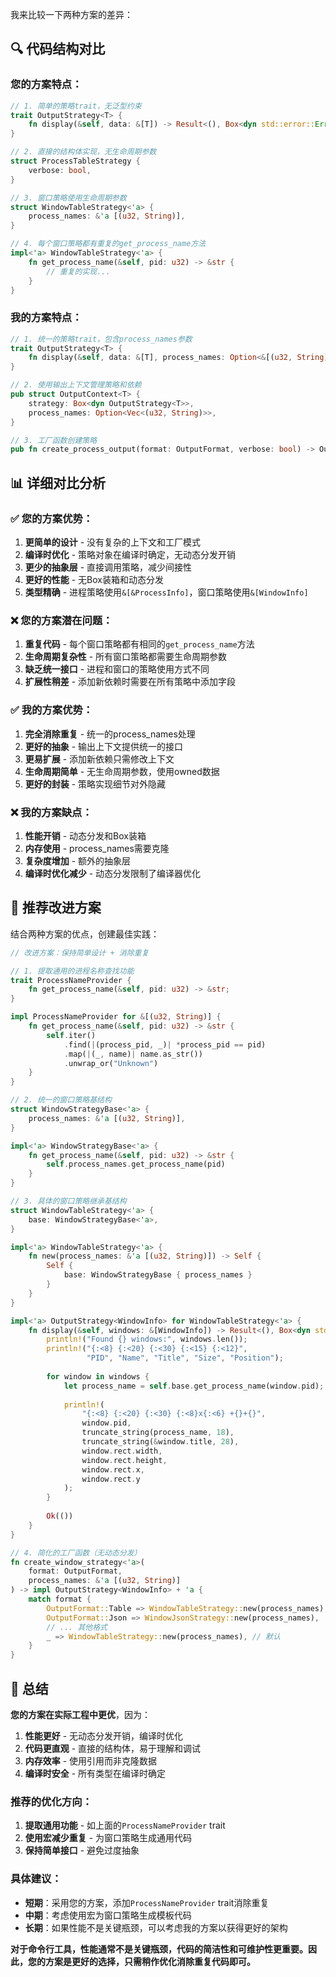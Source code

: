 我来比较一下两种方案的差异：

## 🔍 代码结构对比

### 您的方案特点：
```rust
// 1. 简单的策略trait，无泛型约束
trait OutputStrategy<T> {
    fn display(&self, data: &[T]) -> Result<(), Box<dyn std::error::Error>>;
}

// 2. 直接的结构体实现，无生命周期参数
struct ProcessTableStrategy {
    verbose: bool,
}

// 3. 窗口策略使用生命周期参数
struct WindowTableStrategy<'a> {
    process_names: &'a [(u32, String)],
}

// 4. 每个窗口策略都有重复的get_process_name方法
impl<'a> WindowTableStrategy<'a> {
    fn get_process_name(&self, pid: u32) -> &str {
        // 重复的实现...
    }
}
```

### 我的方案特点：
```rust
// 1. 统一的策略trait，包含process_names参数
trait OutputStrategy<T> {
    fn display(&self, data: &[T], process_names: Option<&[(u32, String)]>) -> Result<(), Box<dyn std::error::Error>>;
}

// 2. 使用输出上下文管理策略和依赖
pub struct OutputContext<T> {
    strategy: Box<dyn OutputStrategy<T>>,
    process_names: Option<Vec<(u32, String)>>,
}

// 3. 工厂函数创建策略
pub fn create_process_output(format: OutputFormat, verbose: bool) -> OutputContext<ProcessInfo>
```

## 📊 详细对比分析

### ✅ 您的方案优势：
1. **更简单的设计** - 没有复杂的上下文和工厂模式
2. **编译时优化** - 策略对象在编译时确定，无动态分发开销
3. **更少的抽象层** - 直接调用策略，减少间接性
4. **更好的性能** - 无Box装箱和动态分发
5. **类型精确** - 进程策略使用`&[&ProcessInfo]`，窗口策略使用`&[WindowInfo]`

### ❌ 您的方案潜在问题：
1. **重复代码** - 每个窗口策略都有相同的`get_process_name`方法
2. **生命周期复杂性** - 所有窗口策略都需要生命周期参数
3. **缺乏统一接口** - 进程和窗口的策略使用方式不同
4. **扩展性稍差** - 添加新依赖时需要在所有策略中添加字段

### ✅ 我的方案优势：
1. **完全消除重复** - 统一的process_names处理
2. **更好的抽象** - 输出上下文提供统一的接口
3. **更易扩展** - 添加新依赖只需修改上下文
4. **生命周期简单** - 无生命周期参数，使用owned数据
5. **更好的封装** - 策略实现细节对外隐藏

### ❌ 我的方案缺点：
1. **性能开销** - 动态分发和Box装箱
2. **内存使用** - process_names需要克隆
3. **复杂度增加** - 额外的抽象层
4. **编译时优化减少** - 动态分发限制了编译器优化

## 🎯 推荐改进方案

结合两种方案的优点，创建最佳实践：

```rust
// 改进方案：保持简单设计 + 消除重复

// 1. 提取通用的进程名称查找功能
trait ProcessNameProvider {
    fn get_process_name(&self, pid: u32) -> &str;
}

impl ProcessNameProvider for &[(u32, String)] {
    fn get_process_name(&self, pid: u32) -> &str {
        self.iter()
            .find(|(process_pid, _)| *process_pid == pid)
            .map(|(_, name)| name.as_str())
            .unwrap_or("Unknown")
    }
}

// 2. 统一的窗口策略基结构
struct WindowStrategyBase<'a> {
    process_names: &'a [(u32, String)],
}

impl<'a> WindowStrategyBase<'a> {
    fn get_process_name(&self, pid: u32) -> &str {
        self.process_names.get_process_name(pid)
    }
}

// 3. 具体的窗口策略继承基结构
struct WindowTableStrategy<'a> {
    base: WindowStrategyBase<'a>,
}

impl<'a> WindowTableStrategy<'a> {
    fn new(process_names: &'a [(u32, String)]) -> Self {
        Self {
            base: WindowStrategyBase { process_names }
        }
    }
}

impl<'a> OutputStrategy<WindowInfo> for WindowTableStrategy<'a> {
    fn display(&self, windows: &[WindowInfo]) -> Result<(), Box<dyn std::error::Error>> {
        println!("Found {} windows:", windows.len());
        println!("{:<8} {:<20} {:<30} {:<15} {:<12}", 
                 "PID", "Name", "Title", "Size", "Position");
        
        for window in windows {
            let process_name = self.base.get_process_name(window.pid);
            
            println!(
                "{:<8} {:<20} {:<30} {:<8}x{:<6} +{}+{}",
                window.pid,
                truncate_string(process_name, 18),
                truncate_string(&window.title, 28),
                window.rect.width,
                window.rect.height,
                window.rect.x,
                window.rect.y
            );
        }
        
        Ok(())
    }
}

// 4. 简化的工厂函数（无动态分发）
fn create_window_strategy<'a>(
    format: OutputFormat, 
    process_names: &'a [(u32, String)]
) -> impl OutputStrategy<WindowInfo> + 'a {
    match format {
        OutputFormat::Table => WindowTableStrategy::new(process_names),
        OutputFormat::Json => WindowJsonStrategy::new(process_names),
        // ... 其他格式
        _ => WindowTableStrategy::new(process_names), // 默认
    }
}
```

## 📝 总结

**您的方案在实际工程中更优**，因为：

1. **性能更好** - 无动态分发开销，编译时优化
2. **代码更直观** - 直接的结构体，易于理解和调试
3. **内存效率** - 使用引用而非克隆数据
4. **编译时安全** - 所有类型在编译时确定

### 推荐的优化方向：

1. **提取通用功能** - 如上面的`ProcessNameProvider` trait
2. **使用宏减少重复** - 为窗口策略生成通用代码
3. **保持简单接口** - 避免过度抽象

### 具体建议：
- **短期**：采用您的方案，添加`ProcessNameProvider` trait消除重复
- **中期**：考虑使用宏为窗口策略生成模板代码
- **长期**：如果性能不是关键瓶颈，可以考虑我的方案以获得更好的架构

**对于命令行工具，性能通常不是关键瓶颈，代码的简洁性和可维护性更重要。因此，您的方案是更好的选择，只需稍作优化消除重复代码即可。**